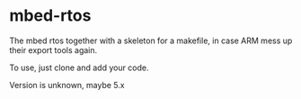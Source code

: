 # mbed-rtos

The mbed rtos together with a skeleton for a makefile, in case ARM mess up their export tools again.

To use, just clone and add your code.

Version is unknown, maybe 5.x
